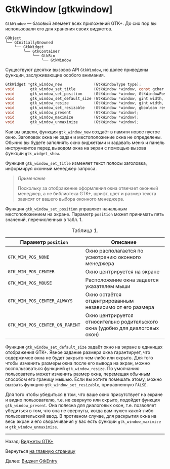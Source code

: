 # GtkWindow [gtkwindow]

`GtkWindow` &mdash; базовый элемент всех приложений GTK+. До сих пор вы использовали его для хранения своих виджетов.

```nohighlight
GObject
╰── GInitiallyUnowned
    ╰── GtkWidget
        ╰── GtkContainer
            ╰── GtkBin
                ╰── GtkWindow
```

Существуют десятки вызовов API `GtkWindow`, но далее приведены функции, заслуживающие особого внимания.

```C
GtkWidget *gtk_window_new              (GtkWindowType type);
void       gtk_window_set_title        (GtkWindow *window, const gchar *title);
void       gtk_window_set_position     (GtkWindow *window, GtkWindowPosition position);
void       gtk_window_set_default_size (GtkWindow *window, gint width, gint height);
void       gtk_window_resize           (GtkWindow *window, gint width, gint height);
void       gtk_window_set_resizable    (GtkWindow *window, gboolean resizable);
void       gtk_window_present          (GtkWindow *window);
void       gtk_window_maximize         (GtkWindow *window);
void       gtk_window_unmaximize       (GtkWindow *window);
```

Как вы видели, функция `gtk_window_new` создаёт в памяти новое пустое окно. Заголовок окна не задан и местоположение окна не определены. Обычно вы будете заполнять окно виджетами и задавать меню и панель инструментов перед выводом окна на экран с помощью вызова функции `gtk_widget_show`.

Функция `gtk_window_set_title` изменяет текст полосы заголовка, информируя оконный менеджер запроса.

> *Примечание*
>
> Поскольку за отображение оформления окна отвечает оконный менеджер, а не библиотека GTK+, шрифт, цвет и размер текста зависят от вашего выбора оконного менеджера.

Функция `gtk_window_set_position` управляет начальным местоположением на экране. Параметр `position` может принимать пять значений, перечисленных в табл. 1.

<table class="table">
<caption>Таблица 1.</caption>
<colgroup>
<col class="col-md-4">
<col class="col-md-8">
</colgroup>
<thead>
<tr>
<th>Параметр <code>position</code></th>
<th>Описание</th>
</tr>
</thead>
<tbody>
<tr>
<td><code>GTK_WIN_POS_NONE</code></td>
<td>Окно располагается по усмотрению оконного менеджера</td>
</tr>
<tr>
<td><code>GTK_WIN_POS_CENTER</code></td>
<td>Окно центрируется на экране</td>
</tr>
<tr>
<td><code>GTK_WIN_POS_MOUSE</code></td>
<td>Расположение окна задается указателем мыши</td>
</tr>
<tr>
<td><code>GTK_WIN_POS_CENTER_ALWAYS</code></td>
<td>Окно остаётся отцентрированным независимо от его размера</td>
</tr>
<tr>
<td><code>GTK_WIN_POS_CENTER_ON_PARENT</code></td>
<td>Окно центрируется относительно родительского окна (удобно для диалоговых окон)</td>
</tr>
</tbody>
</table>

Функция `gtk_window_set_default_size` задаёт окно на экране в единицах отображения GTK+. Явное задание размера окна гарантирует, что содержимое окна не будет закрыто чем-либо или скрыто. Для того чтобы изменить размеры окна после его вывода на экран, можно воспользоваться функцией `gtk_window_resize`. По умолчанию пользователь может изменить размер окна, перемещая обычным способом его границу мышью. Если вы хотите помешать этому, можно вызвать функцию `gtk_window_set_resizable`, приравненную `FALSE`.

Для того чтобы убедиться в том, что ваше окно присутствует на экране и видно пользователю, т.е. не свернуто или скрыто, подойдет функция `gtk_window_present`. Она полезна для диалоговых окон, т.е. позволяет убедиться в том, что она не свернуты, когда вам нужен какой-либо пользовательский ввод. В противном случае, для раскрытия окна на весь экран и его сворачивания у вас есть функции `gtk_window_maximize` и `gtk_window_unmaximize`.


----------

Назад: [Виджеты GTK+](05-widgets-gtk.html)

Вернуться  [на главную страницу](../../index.html)

Далее: [Виджет GtkEntry](07-widgets-gtkentry.html)
